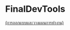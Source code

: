 # FinalDevTools

[(การออกแบบและวางแผนการทำงาน)](https://new.reg.kmitl.ac.th/admission/#/master/explore)

